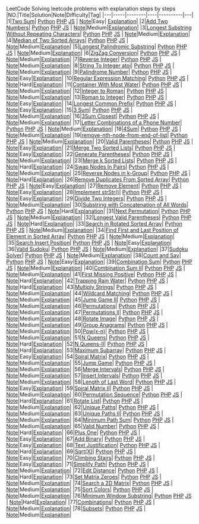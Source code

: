 LeetCode
Solving leetcode problems with explanation steps by steps
|NO.|Title|Solution|Note|Difficulty|Tag|
|---|-----|--------|----|----------|---|
|1|[Two Sum](https://leetcode.com/problems/two-sum)| [Python](Python/0001_two-sum_with_explain.py) [PHP](/PHP/0001_two-sum_with_explain.php) [JS](/JS/0001_two-sum_with_explain.js) | [Note](000.%20Two%20Sum)|Easy| [Explanation](https://leetcode.com/articles/two-sum/)|
|2|[Add Two Numbers](https://leetcode.com/problems/add-two-numbers)| [Python](Python/0002_two-sum_with_explain.py) [PHP](/PHP/0002_two-sum_with_explain.php) [JS](/JS/0002_two-sum_with_explain.js) | [Note](000.%20Two%20Sum)|Medium|[Explanation](https://leetcode.com/articles/add-two-numbers/)|
|3|[Longest Substring Without Repeating Characters](https://leetcode.com/problems/longest-substring-without-repeating-characters)| [Python](Python/0003_longest-substring-without-repeating-characters.py) [PHP](/PHP/0003_longest-substring-without-repeating-characters.php) [JS](/JS/0003_longest-substring-without-repeating-characters.js) | [Note](000.%20Two%20Sum)|Medium|[Explanation](https://leetcode.com/articles/longest-substring-without-repeating-characters/)|
|4|[Median of Two Sorted Arrays](https://leetcode.com/problems/median-of-two-sorted-arrays/)| [Python](Python/0004_median-of-two-sorted-arrays.py) [PHP](/PHP/0004_median-of-two-sorted-arrays.php) [JS](/JS/0004_median-of-two-sorted-arrays.js) | [Note](000.%20Two%20Sum)|Medium|[Explanation](https://leetcode.com/articles/median-of-two-sorted-arrays/)|
|5|[Longest Palindromic Substring](https://leetcode.com/problems/longest-palindromic-substring/)| [Python](Python/0005_longest-palindromic-substring.py) [PHP](/PHP/0005_longest-palindromic-substring.php) [JS](/JS/0005_longest-palindromic-substring.js) | [Note](000.%20Two%20Sum)|Medium|[Explanation](https://leetcode.com/articles/longest-palindromic-substring/)|
|6|[ZigZag Conversion](https://leetcode.com/problems/zigzag-conversion/)| [Python](Python/0006_zigzag-conversion.py) [PHP](/PHP/0006_zigzag-conversion.php) [JS](/JS/0006_zigzag-conversion.js) | [Note](000.%20Two%20Sum)|Medium|[Explanation](https://leetcode.com/articles/zigzag-conversion/)|
|7|[Reverse Integer](https://leetcode.com/problems/reverse-integer/)| [Python](Python/0007_reverse-integer.py) [PHP](/PHP/0007_reverse-integer.php) [JS](/JS/0007_reverse-integer.js) | [Note](000.%20Two%20Sum)|Medium|[Explanation](https://leetcode.com/articles/reverse-integer/)|
|8|[String To Integer atoi](https://leetcode.com/problems/string-to-integer-atoi/)| [Python](Python/0008_string-to-integer-atoi.py) [PHP](/PHP/0008_string-to-integer-atoi.php) [JS](/JS/0008_string-to-integer-atoi.js) | [Note](000.%20Two%20Sum)|Medium|[Explanation](https://leetcode.com/articles/string-to-integer-atoi/)|
|9|[Palindrome Number](https://leetcode.com/problems/palindrome-number/)| [Python](Python/0009_palindrome-number.py) [PHP](/PHP/0009_palindrome-number.php) [JS](/JS/0009_palindrome-number.js) | [Note](000.%20Two%20Sum)|Easy|[Explanation](https://leetcode.com/articles/string-to-integer-atoi/)|
|10|[Regular Expression Matching](https://leetcode.com/problems/regular-expression-matching/)| [Python](Python/0010_regular-expression-matching.py) [PHP](/PHP/0010_regular-expression-matching.php) [JS](/JS/0010_regular-expression-matching.js) | [Note](000.%20Two%20Sum)|Hard|[Explanation](https://leetcode.com/articles/regular-expression-matching/)|
|11|[Container With Most Water](https://leetcode.com/problems/container-with-most-water/)| [Python](Python/0011_container-with-most-water.py) [PHP](/PHP/0011_container-with-most-water.php) [JS](/JS/0011_container-with-most-water.js) | [Note](000.%20Two%20Sum)|Medium|[Explanation](https://leetcode.com/articles/container-with-most-water/)|
|12|[Integer to Roman](https://leetcode.com/problems/integer-to-roman/)| [Python](Python/0012_integer-to-roman.py) [PHP](/PHP/0012_integer-to-roman.php) [JS](/JS/0012_integer-to-roman.js) | [Note](000.%20Two%20Sum)|Medium|[Explanation](https://leetcode.com/articles/integer-to-roman/)|
|13|[Roman to Integer](https://leetcode.com/problems/roman-to-integer/)| [Python](Python/0013_roman-to-integer.py) [PHP](/PHP/0013_roman-to-integer.php) [JS](/JS/0013_roman-to-integer.js) | [Note](000.%20Two%20Sum)|Easy|[Explanation](https://leetcode.com/articles/roman-to-integer/)|
|14|[Longest Common Prefix](https://leetcode.com/problems/longest-common-prefix/)| [Python](Python/0014_longest-common-prefix.py) [PHP](/PHP/0014_longest-common-prefix.php) [JS](/JS/0014_longest-common-prefix.js) | [Note](000.%20Two%20Sum)|Easy|[Explanation](https://leetcode.com/articles/longest-common-prefix/)|
|15|[3 Sum](https://leetcode.com/problems/3sum/)| [Python](Python/0015_3sum.py) [PHP](/PHP/0015_3sum.php) [JS](/JS/0015_3sum.js) | [Note](000.%20Two%20Sum)|Medium|[Explanation](https://leetcode.com/articles/3sum/)|
|16|[3Sum Closest](https://leetcode.com/problems/3sum-closest/)| [Python](Python/0016_3sum-closest.py) [PHP](/PHP/0016_3sum-closest.php) [JS](/JS/0016_3sum-closest.js) | [Note](000.%20Two%20Sum)|Medium|[Explanation](https://leetcode.com/articles/3sum-closest/)|
|17|[Letter Combinations of a Phone Number](https://leetcode.com/problems/letter-combinations-of-a-phone-number/)| [Python](Python/0017_letter-combinations-of-a-phone-number.py) [PHP](/PHP/0017_letter-combinations-of-a-phone-number.php) [JS](/JS/0017_letter-combinations-of-a-phone-number.js) | [Note](000.%20Two%20Sum)|Medium|[Explanation](https://leetcode.com/articles/letter-combinations-of-a-phone-number/)|
|18|[4Sum](https://leetcode.com/problems/4sum/)| [Python](Python/0018_4sum.py) [PHP](/PHP/0018_4sum.php) [JS](/JS/0018_4sum.js) | [Note](000.%20Two%20Sum)|Medium|[Explanation](https://leetcode.com/articles/4sum/)|
|19|[remove-nth-node-from-end-of-list](https://leetcode.com/problems/remove-nth-node-from-end-of-list/)| [Python](Python/0019_remove-nth-node-from-end-of-list.py) [PHP](/PHP/0019_remove-nth-node-from-end-of-list.php) [JS](/JS/0019_remove-nth-node-from-end-of-list.js) | [Note](000.%20Two%20Sum)|Medium|[Explanation](https://leetcode.com/articles/remove-nth-node-from-end-of-list/)|
|20|[Valid Parentheses](https://leetcode.com/problems/valid-parentheses/)| [Python](Python/0020_valid-parentheses.py) [PHP](/PHP/0020_valid-parentheses.php) [JS](/JS/0020_valid-parentheses.js) | [Note](000.%20Two%20Sum)|Easy|[Explanation](https://leetcode.com/articles/valid-parentheses/)|
|21|[Merge Two Sorted Lists](https://leetcode.com/problems/merge-two-sorted-lists/)| [Python](Python/0021_merge-two-sorted-lists.py) [PHP](/PHP/0021_merge-two-sorted-lists.php) [JS](/JS/0021_merge-two-sorted-lists.js) | [Note](000.%20Two%20Sum)|Easy|[Explanation](https://leetcode.com/articles/merge-two-sorted-lists/)|
|22|[Generate Parentheses](https://leetcode.com/problems/generate-parentheses/)| [Python](Python/0022_generate-parentheses.py) [PHP](/PHP/0022_generate-parentheses.php) [JS](/JS/0022_generate-parentheses.js) | [Note](000.%20Two%20Sum)|Medium|[Explanation](https://leetcode.com/articles/generate-parentheses/)|
|23|[Merge k Sorted Lists](https://leetcode.com/problems/merge-k-sorted-lists/)| [Python](Python/0023_merge-k-sorted-lists.py) [PHP](/PHP/0023_merge-k-sorted-lists.php) [JS](/JS/0023_merge-k-sorted-lists.js) | [Note](000.%20Two%20Sum)|Hard|[Explanation](https://leetcode.com/articles/merge-k-sorted-lists/)|
|24|[Swap Nodes In Pairs](https://leetcode.com/problems/swap-nodes-in-pairs/)| [Python](Python/0024_swap-nodes-in-pairs.py) [PHP](/PHP/0024_swap-nodes-in-pairs.php) [JS](/JS/0024_swap-nodes-in-pairs.js) | [Note](000.%20Two%20Sum)|Medium|[Explanation](https://leetcode.com/articles/swap-nodes-in-pairs/)|
|25|[Reverse Nodes in k-Group](https://leetcode.com/problems/reverse-nodes-in-k-group/)| [Python](Python/0025_reverse-nodes-in-k-group.py) [PHP](/PHP/0025_reverse-nodes-in-k-group.php) [JS](/JS/0025_reverse-nodes-in-k-group.js) | [Note](000.%20Two%20Sum)|Hard|[Explanation](https://leetcode.com/articles/reverse-nodes-in-k-group/)|
|26|[Remove Duplicates From Sorted Array](https://leetcode.com/problems/remove-duplicates-from-sorted-array/)| [Python](Python/0026_remove-duplicates-from-sorted-array.py) [PHP](/PHP/0026_remove-duplicates-from-sorted-array.php) [JS](/JS/0026_remove-duplicates-from-sorted-array.js) | [Note](000.%20Two%20Sum)|Easy|[Explanation](https://leetcode.com/articles/remove-duplicates-from-sorted-array/)|
|27|[Remove Element](https://leetcode.com/problems/remove-element/)| [Python](Python/0027_remove-element.py) [PHP](/PHP/0027_remove-element.php) [JS](/JS/0027_remove-element.js) | [Note](000.%20Two%20Sum)|Easy|[Explanation](https://leetcode.com/articles/remove-element/)|
|28|[Implement strStr()](https://leetcode.com/problems/implement-strstr/)| [Python](Python/0028_implement-strstr.py) [PHP](/PHP/0028_implement-strstr.php) [JS](/JS/0028_implement-strstr.js) | [Note](000.%20Two%20Sum)|Easy|[Explanation](https://leetcode.com/articles/implement-strstr/)|
|29|[Divide Two Integers](https://leetcode.com/problems/divide-two-integers/)| [Python](Python/0029_divide-two-integers.py) [PHP](/PHP/0029_divide-two-integers.php) [JS](/JS/0029_divide-two-integers.js) | [Note](000.%20Two%20Sum)|Medium|[Explanation](https://leetcode.com/articles/divide-two-integers/)|
|30|[Substring with Concatenation of All Words](https://leetcode.com/problems/substring-with-concatenation-of-all-words/)| [Python](Python/0030_substring-with-concatenation-of-all-words.py) [PHP](/PHP/0030_substring-with-concatenation-of-all-words.php) [JS](/JS/0030_substring-with-concatenation-of-all-words.js) | [Note](000.%20Two%20Sum)|Hard|[Explanation](https://leetcode.com/articles/substring-with-concatenation-of-all-words/)|
|31|[Next Permutation](https://leetcode.com/problems/next-permutation/)| [Python](Python/0031_next-permutation.py) [PHP](/PHP/0031_next-permutation.php) [JS](/JS/0031_next-permutation.js) | [Note](000.%20Two%20Sum)|Medium|[Explanation](https://leetcode.com/articles/next-permutation/)|
|32|[Longest Valid Parentheses](https://leetcode.com/problems/longest-valid-parentheses/)| [Python](Python/0032_longest-valid-parentheses.py) [PHP](/PHP/0032_longest-valid-parentheses.php) [JS](/JS/0032_longest-valid-parentheses.js) | [Note](000.%20Two%20Sum)|Hard|[Explanation](https://leetcode.com/articles/longest-valid-parentheses/)|
|33|[Search in Rotated Sorted Array](https://leetcode.com/problems/search-in-rotated-sorted-array/)| [Python](Python/0033_search-in-rotated-sorted-array.py) [PHP](/PHP/0033_search-in-rotated-sorted-array.php) [JS](/JS/0033_search-in-rotated-sorted-array.js) | [Note](000.%20Two%20Sum)|Medium|[Explanation](https://leetcode.com/articles/search-in-rotated-sorted-array/)|
|34|[Find First and Last Position of Element in Sorted Array](https://leetcode.com/problems/search-in-rotated-sorted-array/)| [Python](Python/0034_find-first-and-last-position-of-element-in-sorted-array.py) [PHP](/PHP/0034_find-first-and-last-position-of-element-in-sorted-array.php) [JS](/JS/0034_find-first-and-last-position-of-element-in-sorted-array.js) | [Note](000.%20Two%20Sum)|Medium|[Explanation](https://leetcode.com/articles/find-first-and-last-position-of-element-in-sorted-array/)|
|35|[Search Insert Position](https://leetcode.com/problems/search-insert-position/)| [Python](Python/0035_search-insert-position.py) [PHP](/PHP/0035_search-insert-position.php) [JS](/JS/0035_find-first-and-last-position-of-element-in-sorted-array.js) | [Note](000.%20Two%20Sum)|Easy|[Explanation](https://leetcode.com/articles/find-first-and-last-position-of-element-in-sorted-array/)|
|36|[Valid Sudoku](https://leetcode.com/problems/valid-sudoku/)| [Python](Python/0036_valid-sudoku.py) [PHP](/PHP/0036_valid-sudoku.php) [JS](/JS/0036_valid-sudoku.js) | [Note](000.%20Two%20Sum)|Medium|[Explanation](https://leetcode.com/articles/valid-sudoku/)|
|37|[Sudoku Solver](https://leetcode.com/problems/sudoku-solver/)| [Python](Python/0037_sudoku-solver.py) [PHP](/PHP/0037_sudoku-solver.php) [JS](/JS/0037_sudoku-solver.js) | [Note](000.%20Two%20Sum)|Medium|[Explanation](https://leetcode.com/articles/sudoku-solver/)|
|38|[Count and Say](https://leetcode.com/problems/count-and-say/)| [Python](Python/0038_count-and-say.py) [PHP](/PHP/0038_count-and-say.php) [JS](/JS/0038_count-and-say.js) | [Note](000.%20Two%20Sum)|Easy|[Explanation](https://leetcode.com/articles/count-and-say/)|
|39|[Combination Sum](https://leetcode.com/problems/combination-sum/)| [Python](Python/0039_combination-sum.py) [PHP](/PHP/0039_combination-sum.php) [JS](/JS/0039_combination-sum.js) | [Note](000.%20Two%20Sum)|Medium|[Explanation](https://leetcode.com/articles/combination-sum/)|
|40|[Combination Sum II](https://leetcode.com/problems/combination-sum-ii/)| [Python](Python/0040_combination-sum-ii.py) [PHP](/PHP/0040_combination-sum-ii.php) [JS](/JS/0040_combination-sum-ii.js) | [Note](000.%20Two%20Sum)|Medium|[Explanation](https://leetcode.com/articles/combination-sum-ii/)|
|41|[First Missing Positive](https://leetcode.com/problems/first-missing-positive/)| [Python](Python/0041_first-missing-positive.py) [PHP](/PHP/0041_first-missing-positive.php) [JS](/JS/0041_first-missing-positive.js) | [Note](000.%20Two%20Sum)|Hard|[Explanation](https://leetcode.com/articles/first-missing-positive/)|
|42|[Trapping Rain Water](https://leetcode.com/problems/trapping-rain-water/)| [Python](Python/0042_trapping-rain-water.py) [PHP](/PHP/0042_trapping-rain-water.php) [JS](/JS/0042_trapping-rain-water.js) | [Note](000.%20Two%20Sum)|Hard|[Explanation](https://leetcode.com/articles/trapping-rain-water/)|
|43|[Multiply Strings](https://leetcode.com/problems/multiply-strings/)| [Python](Python/0043_multiply-strings.py) [PHP](/PHP/0043_multiply-strings.php) [JS](/JS/0043_multiply-strings.js) | [Note](000.%20Two%20Sum)|Medium|[Explanation](https://leetcode.com/articles/multiply-strings/)|
|44|[Wildcard Matching](https://leetcode.com/problems/wildcard-matching/)| [Python](Python/0044_wildcard-matching.py) [PHP](/PHP/0044_wildcard-matching.php) [JS](/JS/0044_wildcard-matching.js) | [Note](000.%20Two%20Sum)|Medium|[Explanation](https://leetcode.com/articles/wildcard-matching/)|
|45|[Jump Game II](https://leetcode.com/problems/jump-game-ii/)| [Python](Python/0045_jump-game-ii.py) [PHP](/PHP/0045_jump-game-ii.php) [JS](/JS/0045_jump-game-ii.js) | [Note](000.%20Two%20Sum)|Medium|[Explanation](https://leetcode.com/articles/jump-game-ii/)|
|46|[Permutations](https://leetcode.com/problems/permutations/)| [Python](Python/0046_permutations.py) [PHP](/PHP/0046_permutations.php) [JS](/JS/0046_permutations.js) | [Note](000.%20Two%20Sum)|Medium|[Explanation](https://leetcode.com/articles/permutations/)|
|47|[Permutations II](https://leetcode.com/problems/permutations-ii/)| [Python](Python/0047_permutations-ii.py) [PHP](/PHP/0047_permutations-ii.php) [JS](/JS/0047_permutations-ii.js) | [Note](000.%20Two%20Sum)|Medium|[Explanation](https://leetcode.com/articles/permutations-ii/)|
|48|[Rotate Image](https://leetcode.com/problems/rotate-image/)| [Python](Python/0048_rotate-image.py) [PHP](/PHP/0048_rotate-image.php) [JS](/JS/0048_rotate-image.js) | [Note](000.%20Two%20Sum)|Medium|[Explanation](https://leetcode.com/articles/rotate-image/)|
|49|[Group Anagrams](https://leetcode.com/problems/group-anagrams/)| [Python](Python/0049_group-anagrams.py) [PHP](/PHP/0049_group-anagrams.php) [JS](/JS/0049_group-anagrams.js) | [Note](000.%20Two%20Sum)|Medium|[Explanation](https://leetcode.com/articles/group-anagrams/)|
|50|[Pow(x-n)](https://leetcode.com/problems/powx-n/)| [Python](Python/0050_powx-n.py) [PHP](/PHP/0050_powx-n.php) [JS](/JS/0050_powx-n.js) | [Note](000.%20Two%20Sum)|Medium|[Explanation](https://leetcode.com/articles/powx-n/)|
|51|[N Queens](https://leetcode.com/problems/n-queens/)| [Python](Python/0051_n-queens.py) [PHP](/PHP/0051_n-queens.php) [JS](/JS/0051_n-queens.js) | [Note](000.%20Two%20Sum)|Hard|[Explanation](https://leetcode.com/articles/n-queens/)|
|52|[N Queens-II](https://leetcode.com/problems/n-queens-ii/)| [Python](Python/0052_n-queens-ii.py) [PHP](/PHP/0052_n-queens-ii.php) [JS](/JS/0052_n-queens-ii.js) | [Note](000.%20Two%20Sum)|Hard|[Explanation](https://leetcode.com/articles/n-queens-ii/)|
|53|[Maximum Subarray](https://leetcode.com/problems/maximum-subarray/)| [Python](Python/0053_maximum-subarray.py) [PHP](/PHP/0053_maximum-subarray.php) [JS](/JS/0053_maximum-subarray.js) | [Note](000.%20Two%20Sum)|Easy|[Explanation](https://leetcode.com/articles/maximum-subarray/)|
|54|[Spiral Matrix](https://leetcode.com/problems/spiral-matrix/)| [Python](Python/0054_spiral-matrix.py) [PHP](/PHP/0054_spiral-matrix.php) [JS](/JS/0054_spiral-matrix.js) | [Note](000.%20Two%20Sum)|Medium|[Explanation](https://leetcode.com/articles/spiral-matrix/)|
|55|[Jump Game](https://leetcode.com/problems/jump-game/)| [Python](Python/0055_jump-game.py) [PHP](/PHP/0055_jump-game.php) [JS](/JS/0055_jump-game.js) | [Note](000.%20Two%20Sum)|Medium|[Explanation](https://leetcode.com/articles/jump-game/)|
|56|[Merge Intervals](https://leetcode.com/problems/merge-intervals/)| [Python](Python/0056_merge-intervals.py) [PHP](/PHP/0056_merge-intervals.php) [JS](/JS/0056_merge-intervals.js) | [Note](000.%20Two%20Sum)|Medium|[Explanation](https://leetcode.com/articles/merge-intervals/)|
|57|[Insert Intervals](https://leetcode.com/problems/insert-intervals/)| [Python](Python/0057_insert-intervals.py) [PHP](/PHP/0057_insert-intervals.php) [JS](/JS/0057_insert-intervals.js) | [Note](000.%20Two%20Sum)|Medium|[Explanation](https://leetcode.com/articles/insert-intervals/)|
|58|[Length of Last Word](https://leetcode.com/problems/length-of-last-word/)| [Python](Python/0058_length-of-last-word.py) [PHP](/PHP/0058_length-of-last-word.php) [JS](/JS/0058_length-of-last-word.js) | [Note](000.%20Two%20Sum)|Easy|[Explanation](https://leetcode.com/articles/length-of-last-word/)|
|59|[Spiral Matrix II](https://leetcode.com/problems/spiral-matrix-ii/)| [Python](Python/0059_spiral-matrix-ii.py) [PHP](/PHP/0059_spiral-matrix-ii.php) [JS](/JS/0059_spiral-matrix-ii.js) | [Note](000.%20Two%20Sum)|Medium|[Explanation](https://leetcode.com/articles/spiral-matrix-ii/)|
|60|[Permutation Sequence](https://leetcode.com/problems/permutation-sequence/)| [Python](Python/0060_permutation-sequence.py) [PHP](/PHP/0060_permutation-sequence.php) [JS](/JS/0060_permutation-sequence.js) | [Note](000.%20Two%20Sum)|Hard|[Explanation](https://leetcode.com/articles/permutation-sequence/)|
|61|[Rotate List](https://leetcode.com/problems/rotate-list/)| [Python](Python/0061_rotate-list.py) [PHP](/PHP/0061_rotate-list.php) [JS](/JS/0061_rotate-list.js) | [Note](000.%20Two%20Sum)|Medium|[Explanation](https://leetcode.com/articles/rotate-list/)|
|62|[Unique Paths](https://leetcode.com/problems/unique-paths/)| [Python](Python/0062_unique-paths.py) [PHP](/PHP/0062_unique-paths.php) [JS](/JS/0062_unique-paths.js) | [Note](000.%20Two%20Sum)|Medium|[Explanation](https://leetcode.com/articles/unique-paths/)|
|63|[Unique Paths II](https://leetcode.com/problems/unique-paths-ii/)| [Python](Python/0063_unique-paths-ii.py) [PHP](/PHP/0063_unique-paths-ii.php) [JS](/JS/0063_unique-paths-ii.js) | [Note](000.%20Two%20Sum)|Medium|[Explanation](https://leetcode.com/articles/unique-paths-ii/)|
|64|[Minimum Path Sum](https://leetcode.com/problems/minimum-path-sum/)| [Python](Python/0064_minimum-path-sum.py) [PHP](/PHP/0064_minimum-path-sum.php) [JS](/JS/0064_minimum-path-sum.js) | [Note](000.%20Two%20Sum)|Medium|[Explanation](https://leetcode.com/articles/minimum-path-sum/)|
|65|[Valid Number](https://leetcode.com/problems/valid-number/)| [Python](Python/0065_valid-number.py) [PHP](/PHP/0065_valid-number.php) [JS](/JS/0065_valid-number.js) | [Note](000.%20Two%20Sum)|Hard|[Explanation](https://leetcode.com/articles/valid-number/)|
|66|[Plus One](https://leetcode.com/problems/plus-one/)| [Python](Python/0066_plus-one.py) [PHP](/PHP/0066_plus-one.php) [JS](/JS/0066_plus-one.js) | [Note](000.%20Two%20Sum)|Easy|[Explanation](https://leetcode.com/articles/plus-one/)|
|67|[Add Binary](https://leetcode.com/problems/add-binary/)| [Python](Python/0067_add-binary.py) [PHP](/PHP/0067_add-binary.php) [JS](/JS/0067_add-binary.js) | [Note](000.%20Two%20Sum)|Easy|[Explanation](https://leetcode.com/articles/add-binary/)|
|68|[Text Justification](https://leetcode.com/problems/text-justification/)| [Python](Python/0068_text-justification.py) [PHP](/PHP/0068_text-justification.php) [JS](/JS/0068_text-justification.js) | [Note](000.%20Two%20Sum)|Hard|[Explanation](https://leetcode.com/articles/text-justification/)|
|69|[Sqrt(X)](https://leetcode.com/problems/sqrtx/)| [Python](Python/0069_sqrtx.py) [PHP](/PHP/0069_sqrtx.php) [JS](/JS/0069_sqrtx.js) | [Note](000.%20Two%20Sum)|Easy|[Explanation](https://leetcode.com/articles/sqrtx/)|
|70|[Climbing Stairs](https://leetcode.com/problems/climbing-stairs/)| [Python](Python/0070_climbing-stairs.py) [PHP](/PHP/0070_climbing-stairs.php) [JS](/JS/0070_climbing-stairs.js) | [Note](000.%20Two%20Sum)|Easy|[Explanation](https://leetcode.com/articles/climbing-stairs/)|
|71|[Simplify Path](https://leetcode.com/problems/simplify-path/)| [Python](Python/0071_simplify-path.py) [PHP](/PHP/0071_simplify-path.php) [JS](/JS/0071_simplify-path.js) | [Note](000.%20Two%20Sum)|Medium|[Explanation](https://leetcode.com/articles/simplify-path/)|
|72|[Edit Distance](https://leetcode.com/problems/edit-distance/)| [Python](Python/0072_edit-distance.py) [PHP](/PHP/0072_edit-distance.php) [JS](/JS/0072_edit-distance.js) | [Note](000.%20Two%20Sum)|Hard|[Explanation](https://leetcode.com/articles/edit-distance/)|
|73|[Set Matrix Zeroes](https://leetcode.com/problems/set-matrix-zeroes/)| [Python](Python/0073_set-matrix-zeroes.py) [PHP](/PHP/0073_set-matrix-zeroes.php) [JS](/JS/0073_set-matrix-zeroes.js) | [Note](000.%20Two%20Sum)|Medium|[Explanation](https://leetcode.com/articles/set-matrix-zeroes/)|
|74|[Search a 2D Matrix](https://leetcode.com/problems/search-a-2d-matrix/)| [Python](Python/0074_search-a-2d-matrix.py) [PHP](/PHP/0074_search-a-2d-matrix.php) [JS](/JS/0074_search-a-2d-matrix.js) | [Note](000.%20Two%20Sum)|Medium|[Explanation](https://leetcode.com/articles/search-a-2d-matrix/)|
|75|[Sort Colors](https://leetcode.com/problems/sort-colors/)| [Python](Python/0075_sort-colors.py) [PHP](/PHP/0075_sort-colors.php) [JS](/JS/0075_sort-colors.js) | [Note](000.%20Two%20Sum)|Medium|[Explanation](https://leetcode.com/articles/sort-colors/)|
|76|[Minimum Window Substring](https://leetcode.com/problems/minimum-window-substring/)| [Python](Python/0076_minimum-window-substring.py) [PHP](/PHP/0076_minimum-window-substring.php) [JS](/JS/0076_minimum-window-substring.js) | [Note](000.%20Two%20Sum)|Hard|[Explanation](https://leetcode.com/articles/minimum-window-substring/)|
|77|[Combinations](https://leetcode.com/problems/combinations/)| [Python](Python/0077_combinations.py) [PHP](/PHP/0077_combinations.php) [JS](/JS/0077_combinations.js) | [Note](000.%20Two%20Sum)|Medium|[Explanation](https://leetcode.com/articles/combinations/)|
|78|[Subsets](https://leetcode.com/problems/subsets/)| [Python](Python/0078_subsets.py) [PHP](/PHP/0078_subsets.php) [JS](/JS/0078_subsets.js) | [Note](000.%20Two%20Sum)|Medium|[Explanation](https://leetcode.com/articles/subsets/)|
